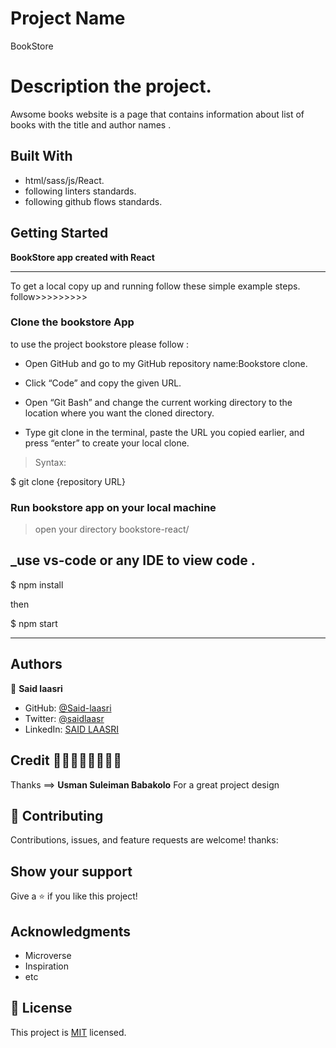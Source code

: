 # Project Name

BookStore

# Description the project.

Awsome books website is a page that contains information about list of books with the title and author names .

## Built With

- html/sass/js/React.
- following linters standards.
- following github flows standards.

## Getting Started

**BookStore app created with React**

---

To get a local copy up and running follow these simple example steps.
follow>>>>>>>>>

### Clone the bookstore App

to use the project bookstore please follow :

- Open GitHub and go to my GitHub repository name:Bookstore clone.

- Click “Code” and copy the given URL.

- Open “Git Bash” and change the current working directory to the location where you want the cloned directory.

- Type git clone in the terminal, paste the URL you copied earlier, and press “enter” to create your local clone.

> Syntax:

$ git clone {repository URL}

### Run bookstore app on your local machine

> open your directory bookstore-react/

## \_use vs-code or any IDE to view code .

$ npm install

then

$ npm start

<hr>

## Authors

👤 **Said laasri**

- GitHub: [@Said-laasri](https://github.com/Said-laasri)
- Twitter: [@saidlaasr](https://twitter.com/saidlaasr)
- LinkedIn: [SAID LAASRI](https://www.linkedin.com/in/said-laasri-8a4367172/)

## Credit 🌠🌠🌠🌠🌠🌠🌠🌠

 Thanks  ==> **Usman Suleiman Babakolo**  For a great project design


## 🤝 Contributing

Contributions, issues, and feature requests are welcome!
thanks:

## Show your support

Give a ⭐️ if you like this project!

## Acknowledgments

- Microverse
- Inspiration
- etc

## 📝 License

This project is [MIT](./LICENSE) licensed.
